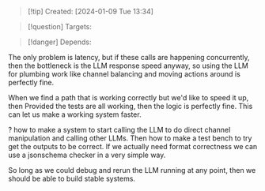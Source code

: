 
>[!tip] Created: [2024-01-09 Tue 13:34]

>[!question] Targets: 

>[!danger] Depends: 

The only problem is latency, but if these calls are happening concurrently, then the bottleneck is the LLM response speed anyway, so using the LLM for plumbing work like channel balancing and moving actions around is perfectly fine.

When we find a path that is working correctly but we'd like to speed it up, then
Provided the tests are all working, then the logic is perfectly fine.  This can let us make a working system faster.

? how to make a system to start calling the LLM to do direct channel manipulation and calling other LLMs. 
Then how to make a test bench to try get the outputs to be correct.  If we actually need format correctness we can use a jsonschema checker in a very simple way.

So long as we could debug and rerun the LLM running at any point, then we should be able to build stable systems.